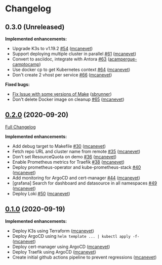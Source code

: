 # Changelog

## 0.3.0 (Unreleased)

**Implemented enhancements:**

- Upgrade K3s to v1.19.2 [\#54](https://github.com/camptocamp/k8s-demo/pull/54) ([mcanevet](https://github.com/mcanevet))
- Support deploying multiple cluster in parallel [\#61](https://github.com/camptocamp/k8s-demo/pull/61) ([mcanevet](https://github.com/mcanevet))
- Convert to asciidoc, integrate with Antora [\#63](https://github.com/camptocamp/k8s-demo/pull/63) ([acampergue-camptocamp](https://github.com/acampergue-camptocamp))
- Use docker cp to get Kubernetes context [\#64](https://github.com/camptocamp/k8s-demo/pull/64) ([mcanevet](https://github.com/mcanevet))
- Don't create 2 vhost per service [\#66](https://github.com/camptocamp/k8s-demo/pull/66) ([mcanevet](https://github.com/mcanevet))

**Fixed bugs:**

- [Fix Issue with some versions of Make](https://github.com/camptocamp/k8s-demo/commit/1a1d0a02343b80e7aa81e8a746c8037c25531839) ([sbrunner](https://github.com/sbrunner))
- Don't delete Docker image on cleanup [\#65](https://github.com/camptocamp/k8s-demo/pull/65) ([mcanevet](https://github.com/mcanevet))

## [0.2.0](https://github.com/camptocamp/k8s-demo/tree/0.2.0) (2020-09-20)

[Full Changelog](https://github.com/camptocamp/k8s-demo/compare/0.1.0...0.2.0)

**Implemented enhancements:**

- Add debug target to Makefile [\#30](https://github.com/camptocamp/k8s-demo/pull/30) ([mcanevet](https://github.com/mcanevet))
- Fetch repo URL and cluster name from remote [\#35](https://github.com/camptocamp/k8s-demo/pull/35) ([mcanevet](https://github.com/mcanevet))
- Don't set ResourceQuota on demo [\#36](https://github.com/camptocamp/k8s-demo/pull/36) ([mcanevet](https://github.com/mcanevet))
- Enable Prometheus metrics for Traefik [\#38](https://github.com/camptocamp/k8s-demo/pull/38) ([mcanevet](https://github.com/mcanevet))
- Deploy prometheus-operator and kube-prometheus-stack [\#40](https://github.com/camptocamp/k8s-demo/pull/40) ([mcanevet](https://github.com/mcanevet))
- Add monitoring for ArgoCD and cert-manager [\#44](https://github.com/camptocamp/k8s-demo/pull/44) ([mcanevet](https://github.com/mcanevet))
- [grafana] Search for dashboard and datasource in all namespaces [\#49](https://github.com/camptocamp/k8s-demo/pull/49) ([mcanevet](https://github.com/mcanevet))
- Deploy Loki [\#50](https://github.com/camptocamp/k8s-demo/pull/50) ([mcanevet](https://github.com/mcanevet))

## [0.1.0](https://github.com/camptocamp/k8s-demo/tree/0.1.0) (2020-09-19)

**Implemented enhancements:**

- Deploy K3s using Terraform ([mcanevet](https://github.com/mcanevet))
- Deploy ArgoCD using `helm template ... | kubectl apply -f-` ([mcanevet](https://github.com/mcanevet))
- Deploy cert-manager using ArgoCD ([mcanevet](https://github.com/mcanevet))
- Deploy Traefik using ArgoCD ([mcanevet](https://github.com/mcanevet))
- Create initial github actions pipeline to prevent regressions ([mcanevet](https://github.com/mcanevet))
